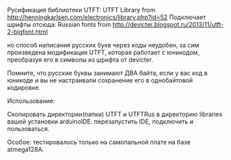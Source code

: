 Русификация библиотеки UTFT:
UTFT Library from http://henningkarlsen.com/electronics/library.php?id=52
Подключает шрифты отсюда:
Russian fonts from http://devicter.blogspot.ru/2013/11/utft-2-bigfont.html

но способ написания русских букв через коды неудобен, за сим произведена модификация
UTFT, которая работает с юникодом, преобразуя его в символы из шрифта от devicter.

Помните, что русские буквы занимают ДВА байта, если у вас код в юникоде и вы не настраивали
сохранение его в однобайтовой кодировке.

Использование:

Скопировать директории(папки) UTFT и UTFTRus в директорию libraries вашей установки arduinoIDE.
перезапустить IDE, подключить и пользоваться.

Особое:
тестировалось только на самопальной плате на базе atmega128A.
